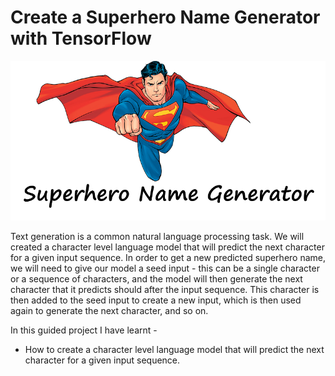 # Create a Superhero Name Generator with TensorFlow

<div align="center">
    <img width="512px" src='../images/superhero.png' />
</div>


Text generation is a common natural language processing task. We will created a character level language model that will predict the next character for a given input sequence. In order to get a new predicted superhero name, we will need to give our model a seed input - this can be a single character or a sequence of characters, and the model will then generate the next character that it predicts should after the input sequence. This character is then added to the seed input to create a new input, which is then used again to generate the next character, and so on.


In this guided project I have learnt -
- How to create a character level language model that will predict the next character for a given input sequence.



